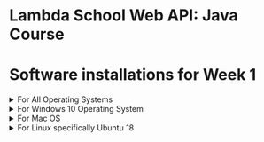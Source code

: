 # Lambda School Web API: Java Course 
# Software installations for Week 1 

<details><summary>For All Operating Systems</summary>
<p>

### To be done after installing the software for your specific operating system



```python
print("hello world!")
```

</p>
</details>

<details><summary>For Windows 10 Operating System</summary>
<p>

### Install JDK Version 11 on a Windows 10 based computer

[![Video to Install JDK](http://img.youtube.com/vi/XQfRnglIcYE/0.jpg)](http://www.youtube.com/watch?v=XQfRnglIcYE)

```The basic steps to installing the software are:

* Download and install the Windows software from:  
https://www.oracle.com/technetwork/java/javase/downloads/jdk11-downloads-5066655.html

Note that you have to accept the licensing agreement before you can download the software
* add to environment variable JAVA_HOME C:\Program Files\Java\jdk-11.0.2
* add to path C:\Program Files\Java\jdk-11.0.2\bin

To test the installation
* java -version
* javac -version
```

### Install the Sublime Text Editor on a Windows 10 based computer

[![Video to Install Sublime](http://img.youtube.com/vi/Rk6sm0i2luE/0.jpg)](http://www.youtube.com/watch?v=Rk6sm0i2luE)

```Download and install the Windows software from    
https://www.sublimetext.com/
```

</p>
</details>

<details><summary>For Mac OS</summary>
<p>

### To be done after installing the software for your specific operating system

```python
print("hello world!")
```

</p>
</details>

<details><summary>For Linux specifically Ubuntu 18</summary>
<p>

### To be done after installing the software for your specific operating system

```python
print("hello world!")
```

</p>
</details>
